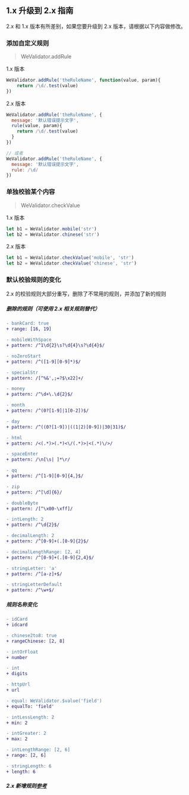 ## 1.x 升级到 2.x 指南

2.x 和 1.x 版本有所差别，如果您要升级到 2.x 版本，请根据以下内容做修改。

### 添加自定义规则
> WeValidator.addRule

1.x 版本
```javascript
WeValidator.addRule('theRuleName', function(value, param){
    return /\d/.test(value)
})
```
2.x 版本
```javascript
WeValidator.addRule('theRuleName', {
  message: '默认错误提示文字',
  rule(value, param){
    return /\d/.test(value)
  }
})

// 或者
WeValidator.addRule('theRuleName', {
  message: '默认错误提示文字',
  rule: /\d/
})
```

### 单独校验某个内容
> WeValidator.checkValue

1.x 版本
```javascript
let b1 = WeValidator.mobile('str')
let b2 = WeValidator.chinese('str')
```
2.x 版本
```javascript
let b1 = WeValidator.checkValue('mobile', 'str')
let b2 = WeValidator.checkValue('chinese', 'str')
```

### 默认校验规则的变化
2.x 的校验规则大部分重写，删除了不常用的规则，并添加了新的规则

##### 删除的规则（可使用 2.x 相关规则替代）
```diff
- bankCard: true
+ range: [16, 19]

- mobileWithSpace
+ pattern: /^1\d{2}\s?\d{4}\s?\d{4}$/

- noZeroStart
+ pattern: /^([1-9][0-9]*)$/

- specialStr
+ pattern: /[^%&',;=?$\x22]+/

- money
+ pattern: /^\d+\.\d{2}$/

- month
+ pattern: /^(0?[1-9]|1[0-2])$/

- day
+ pattern: /^((0?[1-9])|((1|2)[0-9])|30|31)$/

- html
+ pattern: /<(.*)>(.*)<\/(.*)>|<(.*)\/>/

- spaceEnter
+ pattern: /\n[\s| ]*\r/

- qq
+ pattern: /^[1-9][0-9]{4,}$/

- zip
+ pattern: /^[\d]{6}/

- doubleByte
+ pattern: /[^\x00-\xff]/

- intLength: 2
+ pattern: /^\d{2}$/

- decimalLength: 2
+ pattern: /^[0-9]+(.[0-9]{2}$/

- decimalLengthRange: [2, 4]
+ pattern: /^[0-9]+(.[0-9]{2,4}$/

- stringLetter: 'a'
+ pattern: /^[a-z]+$/

- stringLetterDefault
+ pattern: /^\w+$/
```

##### 规则名称变化
```diff
- idCard
+ idcard

- chinese2to8: true
+ rangeChinese: [2, 8]

- intOrFloat
+ number

- int
+ digits

- httpUrl
+ url

- equal: WeValidator.$value('field')
+ equalTo: 'field'

- intLessLength: 2
+ min: 2

- intGreater: 2
+ max: 2

- intLengthRange: [2, 6]
+ range: [2, 6]

- stringLength: 6
+ length: 6
```

##### 2.x 新增规则[参考](./README.md#默认支持的规则)